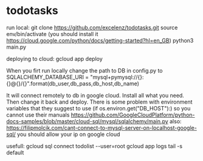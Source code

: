 # todotasks

run local:
  git clone https://github.com/excelenz/todotasks.git
  source env/bin/activate (you should install it https://cloud.google.com/python/docs/getting-started?hl=en_GB)
  python3 main.py

deploying to cloud:
  gcloud app deploy

When you firt run locally change the path to DB in config.py to
SQLALCHEMY_DATABASE_URI = "mysql+pymysql://{}:{}@{}/{}".format(db_user,db_pass,db_host,db_name)

It will connect remotely to db in google cloud. Install all what you need.
Then change it back and deploy. There is some problem with environment variables that they suggest to use
(if os.environ.get("DB_HOST"):) so you cannot use their manuals https://github.com/GoogleCloudPlatform/python-docs-samples/blob/master/cloud-sql/mysql/sqlalchemy/main.py
also: https://filipmolcik.com/cant-connect-to-mysql-server-on-localhost-google-sql/
you should allow your ip on google cloud



  usefull:
  gcloud sql connect todolist --user=root
  gcloud app logs tail -s default
